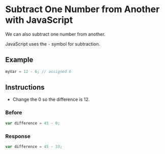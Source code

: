 # Subtract One Number from Another with JavaScript 

We can also subtract one number from another.

JavaScript uses the `-` symbol for subtraction.

## Example

```javascript
myVar = 12 - 6; // assigned 6
```

## Instructions
 - Change the 0 so the difference is 12.

### Before

```javascript
var difference = 45 - 0;
```

### Response

```javascript
var difference = 45 - 33;
```
